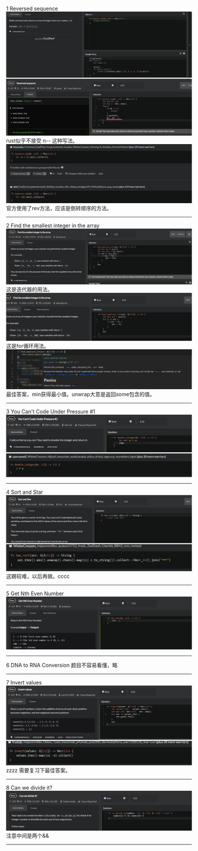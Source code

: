 1 Reversed sequence
![](images/2021-07-13-15-33-46.png)
![](images/2021-07-13-15-50-17.png)
rust似乎不接受 n-- 这种写法。
![](images/2021-07-13-15-51-36.png)
官方使用了rev方法，应该是倒转顺序的方法。
***
2 Find the smallest integer in the array
![](images/2021-07-13-16-08-31.png)
这是迭代器的用法。
![](images/2021-07-13-16-18-01.png)
这是for循环用法。
![](images/2021-07-13-16-22-40.png)
最佳答案，min获得最小值。unwrap大意是返回some包含的值。
***
3 You Can't Code Under Pressure #1
![](images/2021-07-13-17-04-44.png)
![](images/2021-07-13-17-05-31.png)
***
4 Sort and Star
![](images/2021-07-13-17-07-20.png)
![](images/2021-07-13-17-09-17.png)
这踢较难，以后再做。cccc
***
5 Get Nth Even Number
![](images/2021-07-13-17-12-49.png)
***
6 DNA to RNA Conversion
题目不容易看懂，略
***
7 Invert values
![](images/2021-07-13-19-22-12.png)
![](images/2021-07-13-19-34-46.png)
zzzz 需要复习下最佳答案。
***
8 Can we divide it?
![](images/2021-07-13-19-40-51.png)
注意中间是两个&&
***
